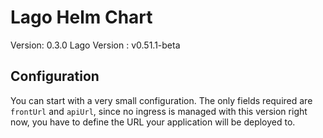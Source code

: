 # Lago Helm Chart

Version: 0.3.0
Lago Version : v0.51.1-beta

## Configuration

You can start with a very small configuration.
The only fields required are `frontUrl` and `apiUrl`, since no ingress is managed with this version right now, you have to define the URL your application will be deployed to.



